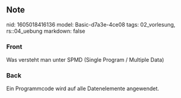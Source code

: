 ## Note
nid: 1605018416136
model: Basic-d7a3e-4ce08
tags: 02_vorlesung, rs::04_uebung
markdown: false

### Front
<p>Was versteht man unter SPMD (Single Program / Multiple Data)

### Back
<p><span>Ein Programmcode wird auf alle Datenelemente
angewendet.</span>
